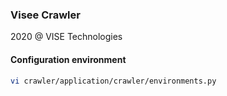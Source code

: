 ### Visee Crawler

2020 @ VISE Technologies

#### Configuration environment
```bash
vi crawler/application/crawler/environments.py
```
